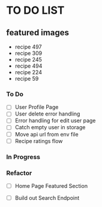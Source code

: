 # TO DO LIST

## featured images
* recipe 497
* recipe 309
* recipe 245
* recipe 494
* recipe 224
* recipe 59

### To Do
- [ ] User Profile Page  
- [ ] User delete error handling  
- [ ] Error handling for edit user page  
- [ ] Catch empty user in storage  
- [ ] Move api url from env file
- [ ] Recipe ratings flow

### In Progress


### Refactor

- [ ] Home Page Featured Section  
- [ ] Build out Search Endpoint  

